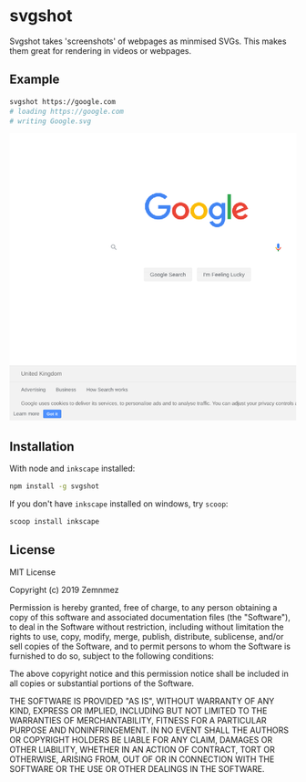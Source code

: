 svgshot
=============================================================================
[svgshot]: #svgshot

Svgshot takes 'screenshots' of webpages as minmised SVGs. This makes them
great for rendering in videos or webpages.


Example
-----------------------------------------------------------------------------
[Example]: #example


~~~~~~~~~~~~~~~~~~~~~~~~~~~~~~~~~~~~~~~~~~~~~~~~~~~~~~~~~~~~~~~~      bash
svgshot https://google.com
# loading https://google.com
# writing Google.svg
~~~~~~~~~~~~~~~~~~~~~~~~~~~~~~~~~~~~~~~~~~~~~~~~~~~~~~~~~~~~~~~~

[Google SVG]: ./Google.svg
![Google SVG]

Installation
-----------------------------------------------------------------------------
[Installation]: #Installation

With node and `inkscape` installed:
```bash
npm install -g svgshot
```

If you don't have `inkscape` installed on windows, try `scoop`:
```powershell
scoop install inkscape
```

License
-----------------------------------------------------------------------------
[License]: #license


MIT License

Copyright (c) 2019 Zemnmez

Permission is hereby granted, free of charge, to any person obtaining a copy
of this software and associated documentation files (the "Software"), to deal
in the Software without restriction, including without limitation the rights
to use, copy, modify, merge, publish, distribute, sublicense, and/or sell
copies of the Software, and to permit persons to whom the Software is
furnished to do so, subject to the following conditions:

The above copyright notice and this permission notice shall be included in all
copies or substantial portions of the Software.

THE SOFTWARE IS PROVIDED "AS IS", WITHOUT WARRANTY OF ANY KIND, EXPRESS OR
IMPLIED, INCLUDING BUT NOT LIMITED TO THE WARRANTIES OF MERCHANTABILITY,
FITNESS FOR A PARTICULAR PURPOSE AND NONINFRINGEMENT. IN NO EVENT SHALL THE
AUTHORS OR COPYRIGHT HOLDERS BE LIABLE FOR ANY CLAIM, DAMAGES OR OTHER
LIABILITY, WHETHER IN AN ACTION OF CONTRACT, TORT OR OTHERWISE, ARISING FROM,
OUT OF OR IN CONNECTION WITH THE SOFTWARE OR THE USE OR OTHER DEALINGS IN THE
SOFTWARE.